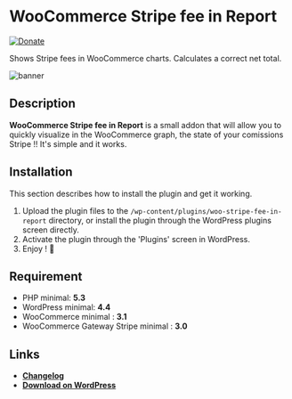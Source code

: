# WooCommerce Stripe fee in Report
[![Donate](https://img.shields.io/badge/Donate-PayPal-green.svg)](https://www.paypal.me/rvola)

Shows Stripe fees in WooCommerce charts. Calculates a correct net total.

![banner](/.github/banner.jpg)

## Description

**WooCommerce Stripe fee in Report** is a small addon that will allow you to quickly visualize in the WooCommerce graph, the state of your comissions Stripe !!
It's simple and it works.

## Installation

This section describes how to install the plugin and get it working.

1. Upload the plugin files to the `/wp-content/plugins/woo-stripe-fee-in-report` directory, or install the plugin through the WordPress plugins screen directly.
2. Activate the plugin through the 'Plugins' screen in WordPress.
3. Enjoy ! 🤑

## Requirement

* PHP minimal: **5.3**
* WordPress minimal: **4.4**
* WooCommerce minimal : **3.1**
* WooCommerce Gateway Stripe minimal : **3.0**

## Links

* [**Changelog**](https://github.com/rvola/woo-stripe-fee-in-report/blob/master/CHANGELOG.md)
* [**Download on WordPress**](https://wordpress.org/plugins/woo-stripe-fee-in-report/)


